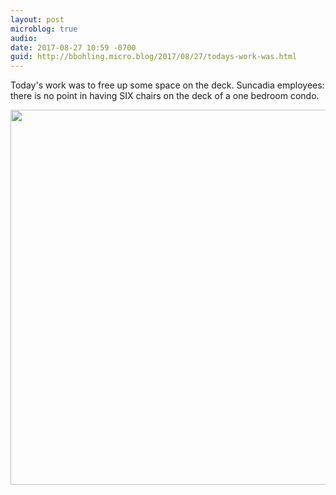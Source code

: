 ```yaml
---
layout: post
microblog: true
audio: 
date: 2017-08-27 10:59 -0700
guid: http://bbohling.micro.blog/2017/08/27/todays-work-was.html
---
```

Today's work was to free up some space on the deck. Suncadia employees: there is no point in having SIX chairs on the deck of a one bedroom condo.

<img src="http://bbohling.micro.blog/uploads/2017/09b39f0fc2.jpg" width="600" height="600" />
